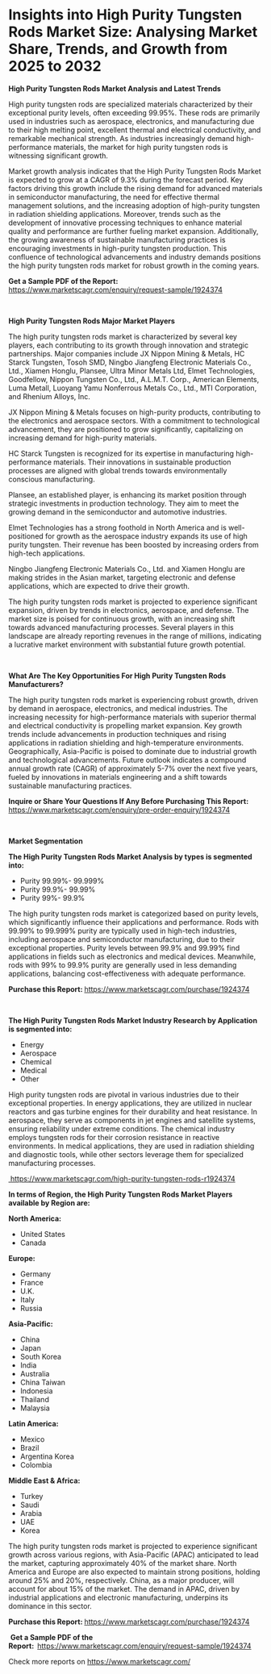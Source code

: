 <p><h1>Insights into High Purity Tungsten Rods Market Size: Analysing Market Share, Trends, and Growth from 2025 to 2032</h1></p><p><strong>High Purity Tungsten Rods Market Analysis and Latest Trends</strong></p>
<p><p>High purity tungsten rods are specialized materials characterized by their exceptional purity levels, often exceeding 99.95%. These rods are primarily used in industries such as aerospace, electronics, and manufacturing due to their high melting point, excellent thermal and electrical conductivity, and remarkable mechanical strength. As industries increasingly demand high-performance materials, the market for high purity tungsten rods is witnessing significant growth.</p><p>Market growth analysis indicates that the High Purity Tungsten Rods Market is expected to grow at a CAGR of 9.3% during the forecast period. Key factors driving this growth include the rising demand for advanced materials in semiconductor manufacturing, the need for effective thermal management solutions, and the increasing adoption of high-purity tungsten in radiation shielding applications. Moreover, trends such as the development of innovative processing techniques to enhance material quality and performance are further fueling market expansion. Additionally, the growing awareness of sustainable manufacturing practices is encouraging investments in high-purity tungsten production. This confluence of technological advancements and industry demands positions the high purity tungsten rods market for robust growth in the coming years.</p></p>
<p><strong>Get a Sample PDF of the Report:&nbsp;</strong> <a href="https://www.marketscagr.com/enquiry/request-sample/1924374?utm_campaign=2822&utm_medium=2&utm_source=Github&utm_content=ia&utm_term=28032025&utm_id=high-purity-tungsten-rods">https://www.marketscagr.com/enquiry/request-sample/1924374</a></p>
<p>&nbsp;</p>
<p><strong>High Purity Tungsten Rods Major Market Players</strong></p>
<p><p>The high purity tungsten rods market is characterized by several key players, each contributing to its growth through innovation and strategic partnerships. Major companies include JX Nippon Mining & Metals, HC Starck Tungsten, Tosoh SMD, Ningbo Jiangfeng Electronic Materials Co., Ltd., Xiamen Honglu, Plansee, Ultra Minor Metals Ltd, Elmet Technologies, Goodfellow, Nippon Tungsten Co., Ltd., A.L.M.T. Corp., American Elements, Luma Metall, Luoyang Yamu Nonferrous Metals Co., Ltd., MTI Corporation, and Rhenium Alloys, Inc.</p><p>JX Nippon Mining & Metals focuses on high-purity products, contributing to the electronics and aerospace sectors. With a commitment to technological advancement, they are positioned to grow significantly, capitalizing on increasing demand for high-purity materials.</p><p>HC Starck Tungsten is recognized for its expertise in manufacturing high-performance materials. Their innovations in sustainable production processes are aligned with global trends towards environmentally conscious manufacturing.</p><p>Plansee, an established player, is enhancing its market position through strategic investments in production technology. They aim to meet the growing demand in the semiconductor and automotive industries.</p><p>Elmet Technologies has a strong foothold in North America and is well-positioned for growth as the aerospace industry expands its use of high purity tungsten. Their revenue has been boosted by increasing orders from high-tech applications.</p><p>Ningbo Jiangfeng Electronic Materials Co., Ltd. and Xiamen Honglu are making strides in the Asian market, targeting electronic and defense applications, which are expected to drive their growth.</p><p>The high purity tungsten rods market is projected to experience significant expansion, driven by trends in electronics, aerospace, and defense. The market size is poised for continuous growth, with an increasing shift towards advanced manufacturing processes. Several players in this landscape are already reporting revenues in the range of millions, indicating a lucrative market environment with substantial future growth potential.</p></p>
<p>&nbsp;</p>
<p><strong>What Are The Key Opportunities For High Purity Tungsten Rods Manufacturers?</strong></p>
<p><p>The high purity tungsten rods market is experiencing robust growth, driven by demand in aerospace, electronics, and medical industries. The increasing necessity for high-performance materials with superior thermal and electrical conductivity is propelling market expansion. Key growth trends include advancements in production techniques and rising applications in radiation shielding and high-temperature environments. Geographically, Asia-Pacific is poised to dominate due to industrial growth and technological advancements. Future outlook indicates a compound annual growth rate (CAGR) of approximately 5-7% over the next five years, fueled by innovations in materials engineering and a shift towards sustainable manufacturing practices.</p></p>
<p><strong>Inquire or Share Your Questions If Any Before Purchasing This Report:</strong> <a href="https://www.marketscagr.com/enquiry/pre-order-enquiry/1924374?utm_campaign=2822&utm_medium=2&utm_source=Github&utm_content=ia&utm_term=28032025&utm_id=high-purity-tungsten-rods">https://www.marketscagr.com/enquiry/pre-order-enquiry/1924374</a></p>
<p>&nbsp;</p>
<p><strong>Market Segmentation</strong></p>
<p><strong>The High Purity Tungsten Rods Market Analysis by types is segmented into:</strong></p>
<p><ul><li>Purity 99.99%- 99.999%</li><li>Purity 99.9%- 99.99%</li><li>Purity 99%- 99.9%</li></ul></p>
<p><p>The high purity tungsten rods market is categorized based on purity levels, which significantly influence their applications and performance. Rods with 99.99% to 99.999% purity are typically used in high-tech industries, including aerospace and semiconductor manufacturing, due to their exceptional properties. Purity levels between 99.9% and 99.99% find applications in fields such as electronics and medical devices. Meanwhile, rods with 99% to 99.9% purity are generally used in less demanding applications, balancing cost-effectiveness with adequate performance.</p></p>
<p><strong>Purchase this Report:&nbsp;</strong><a href="https://www.marketscagr.com/purchase/1924374?utm_campaign=2822&utm_medium=2&utm_source=Github&utm_content=ia&utm_term=28032025&utm_id=high-purity-tungsten-rods">https://www.marketscagr.com/purchase/1924374</a></p>
<p>&nbsp;</p>
<p><strong>The High Purity Tungsten Rods Market Industry Research by Application is segmented into:</strong></p>
<p><ul><li>Energy</li><li>Aerospace</li><li>Chemical</li><li>Medical</li><li>Other</li></ul></p>
<p><p>High purity tungsten rods are pivotal in various industries due to their exceptional properties. In energy applications, they are utilized in nuclear reactors and gas turbine engines for their durability and heat resistance. In aerospace, they serve as components in jet engines and satellite systems, ensuring reliability under extreme conditions. The chemical industry employs tungsten rods for their corrosion resistance in reactive environments. In medical applications, they are used in radiation shielding and diagnostic tools, while other sectors leverage them for specialized manufacturing processes.</p></p>
<p><a href="https://www.marketscagr.com/high-purity-tungsten-rods-r1924374?utm_campaign=2822&utm_medium=2&utm_source=Github&utm_content=ia&utm_term=28032025&utm_id=high-purity-tungsten-rods">&nbsp;https://www.marketscagr.com/high-purity-tungsten-rods-r1924374</a></p>
<p><strong>In terms of Region, the High Purity Tungsten Rods Market Players available by Region are:</strong></p>
<p>
    <p> <strong> North America: </strong>
        <ul>
            <li>United States</li>
            <li>Canada</li>
        </ul>
        </p> 
    <p> <strong> Europe: </strong>
        <ul>
            <li>Germany</li>
            <li>France</li>
            <li>U.K.</li>
            <li>Italy</li>
            <li>Russia</li>
        </ul>
        </p> 
    <p> <strong> Asia-Pacific: </strong>
        <ul>
            <li>China</li>
            <li>Japan</li>
            <li>South Korea</li>
            <li>India</li>
            <li>Australia</li>
            <li>China Taiwan</li>
            <li>Indonesia</li>
            <li>Thailand</li>
            <li>Malaysia</li>
        </ul>
        </p> 
    <p> <strong> Latin America: </strong>
        <ul>
            <li>Mexico</li>
            <li>Brazil</li>
            <li>Argentina Korea</li>
            <li>Colombia</li>
        </ul>
        </p> 
    <p> <strong> Middle East & Africa: </strong>
        <ul>
            <li>Turkey</li>
            <li>Saudi</li>
            <li>Arabia</li>
            <li>UAE</li>
            <li>Korea</li>
        </ul>
    </p>
    </p>
<p><p>The high purity tungsten rods market is projected to experience significant growth across various regions, with Asia-Pacific (APAC) anticipated to lead the market, capturing approximately 40% of the market share. North America and Europe are also expected to maintain strong positions, holding around 25% and 20%, respectively. China, as a major producer, will account for about 15% of the market. The demand in APAC, driven by industrial applications and electronic manufacturing, underpins its dominance in this sector.</p></p>
<p><strong>Purchase this Report: </strong><a href="https://www.marketscagr.com/purchase/1924374?utm_campaign=2822&utm_medium=2&utm_source=Github&utm_content=ia&utm_term=28032025&utm_id=high-purity-tungsten-rods">https://www.marketscagr.com/purchase/1924374</a></p>
<p>&nbsp;<strong>Get a Sample PDF of the Report:&nbsp;&nbsp;</strong><a href="https://www.marketscagr.com/enquiry/request-sample/1924374?utm_campaign=2822&utm_medium=2&utm_source=Github&utm_content=ia&utm_term=28032025&utm_id=high-purity-tungsten-rods">https://www.marketscagr.com/enquiry/request-sample/1924374</a></p>
<p><strong></strong></p>
<p>Check more reports on <a href="https://www.marketscagr.com/?utm_campaign=2822&utm_medium=2&utm_source=Github&utm_content=ia&utm_term=28032025&utm_id=high-purity-tungsten-rods">https://www.marketscagr.com/</a></p>